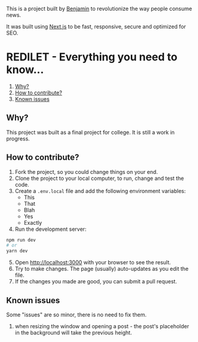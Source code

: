 This is a project built by [Benjamin](https://github.com/BenjaminIsMyName) to revolutionize the way people consume news.

It was built using [Next.js](https://nextjs.org) to be fast, responsive, secure and optimized for SEO.

# REDILET - Everything you need to know...

1. [Why?](#why)
2. [How to contribute?](#how-to-contribute)
3. [Known issues](#known-issues)

## Why?

This project was built as a final project for college. It is still a work in progress.

## How to contribute?

1. Fork the project, so you could change things on your end.
2. Clone the project to your local computer, to run, change and test the code.
3. Create a `.env.local` file and add the following environment variables:
   - This
   - That
   - Blah
   - Yes
   - Exactly
4. Run the development server:

```bash
npm run dev
# or
yarn dev
```

5. Open [http://localhost:3000](http://localhost:3000) with your browser to see the result.
6. Try to make changes. The page (usually) auto-updates as you edit the file.
7. If the changes you made are good, you can submit a pull request.

## Known issues

Some "issues" are so minor, there is no need to fix them.

1. when resizing the window and opening a post - the
   post's placeholder in the background will take the previous height.
